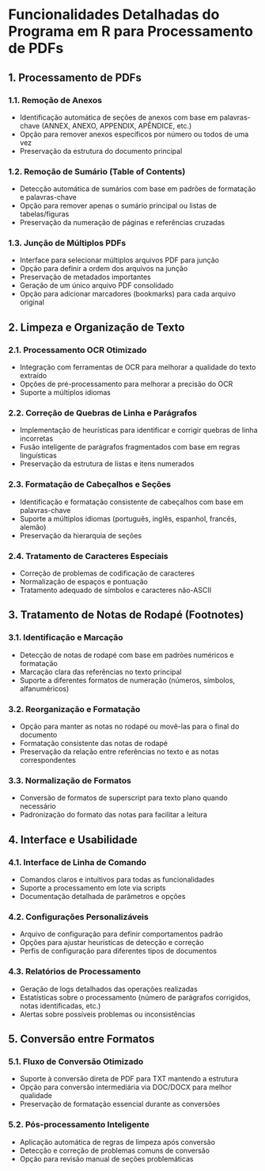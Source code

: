 # Funcionalidades Detalhadas do Programa em R para Processamento de PDFs

## 1. Processamento de PDFs
### 1.1. Remoção de Anexos
- Identificação automática de seções de anexos com base em palavras-chave (ANNEX, ANEXO, APPENDIX, APÊNDICE, etc.)
- Opção para remover anexos específicos por número ou todos de uma vez
- Preservação da estrutura do documento principal

### 1.2. Remoção de Sumário (Table of Contents)
- Detecção automática de sumários com base em padrões de formatação e palavras-chave
- Opção para remover apenas o sumário principal ou listas de tabelas/figuras
- Preservação da numeração de páginas e referências cruzadas

### 1.3. Junção de Múltiplos PDFs
- Interface para selecionar múltiplos arquivos PDF para junção
- Opção para definir a ordem dos arquivos na junção
- Preservação de metadados importantes
- Geração de um único arquivo PDF consolidado
- Opção para adicionar marcadores (bookmarks) para cada arquivo original

## 2. Limpeza e Organização de Texto
### 2.1. Processamento OCR Otimizado
- Integração com ferramentas de OCR para melhorar a qualidade do texto extraído
- Opções de pré-processamento para melhorar a precisão do OCR
- Suporte a múltiplos idiomas

### 2.2. Correção de Quebras de Linha e Parágrafos
- Implementação de heurísticas para identificar e corrigir quebras de linha incorretas
- Fusão inteligente de parágrafos fragmentados com base em regras linguísticas
- Preservação da estrutura de listas e itens numerados

### 2.3. Formatação de Cabeçalhos e Seções
- Identificação e formatação consistente de cabeçalhos com base em palavras-chave
- Suporte a múltiplos idiomas (português, inglês, espanhol, francês, alemão)
- Preservação da hierarquia de seções

### 2.4. Tratamento de Caracteres Especiais
- Correção de problemas de codificação de caracteres
- Normalização de espaços e pontuação
- Tratamento adequado de símbolos e caracteres não-ASCII

## 3. Tratamento de Notas de Rodapé (Footnotes)
### 3.1. Identificação e Marcação
- Detecção de notas de rodapé com base em padrões numéricos e formatação
- Marcação clara das referências no texto principal
- Suporte a diferentes formatos de numeração (números, símbolos, alfanuméricos)

### 3.2. Reorganização e Formatação
- Opção para manter as notas no rodapé ou movê-las para o final do documento
- Formatação consistente das notas de rodapé
- Preservação da relação entre referências no texto e as notas correspondentes

### 3.3. Normalização de Formatos
- Conversão de formatos de superscript para texto plano quando necessário
- Padronização do formato das notas para facilitar a leitura

## 4. Interface e Usabilidade
### 4.1. Interface de Linha de Comando
- Comandos claros e intuitivos para todas as funcionalidades
- Suporte a processamento em lote via scripts
- Documentação detalhada de parâmetros e opções

### 4.2. Configurações Personalizáveis
- Arquivo de configuração para definir comportamentos padrão
- Opções para ajustar heurísticas de detecção e correção
- Perfis de configuração para diferentes tipos de documentos

### 4.3. Relatórios de Processamento
- Geração de logs detalhados das operações realizadas
- Estatísticas sobre o processamento (número de parágrafos corrigidos, notas identificadas, etc.)
- Alertas sobre possíveis problemas ou inconsistências

## 5. Conversão entre Formatos
### 5.1. Fluxo de Conversão Otimizado
- Suporte à conversão direta de PDF para TXT mantendo a estrutura
- Opção para conversão intermediária via DOC/DOCX para melhor qualidade
- Preservação de formatação essencial durante as conversões

### 5.2. Pós-processamento Inteligente
- Aplicação automática de regras de limpeza após conversão
- Detecção e correção de problemas comuns de conversão
- Opção para revisão manual de seções problemáticas
